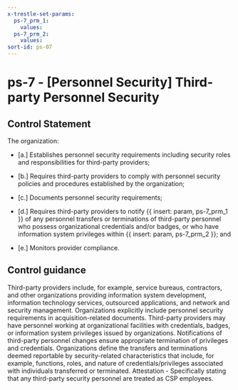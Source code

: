 ```yaml
---
x-trestle-set-params:
  ps-7_prm_1:
    values:
  ps-7_prm_2:
    values:
sort-id: ps-07
---
```


# ps-7 - \[Personnel Security\] Third-party Personnel Security

## Control Statement

The organization:

- \[a.\] Establishes personnel security requirements including security roles and responsibilities for third-party providers;

- \[b.\] Requires third-party providers to comply with personnel security policies and procedures established by the organization;

- \[c.\] Documents personnel security requirements;

- \[d.\] Requires third-party providers to notify {{ insert: param, ps-7_prm_1 }} of any personnel transfers or terminations of third-party personnel who possess organizational credentials and/or badges, or who have information system privileges within {{ insert: param, ps-7_prm_2 }}; and

- \[e.\] Monitors provider compliance.

## Control guidance

Third-party providers include, for example, service bureaus, contractors, and other organizations providing information system development, information technology services, outsourced applications, and network and security management. Organizations explicitly include personnel security requirements in acquisition-related documents. Third-party providers may have personnel working at organizational facilities with credentials, badges, or information system privileges issued by organizations. Notifications of third-party personnel changes ensure appropriate termination of privileges and credentials. Organizations define the transfers and terminations deemed reportable by security-related characteristics that include, for example, functions, roles, and nature of credentials/privileges associated with individuals transferred or terminated.
Attestation - Specifically stating that any third-party security personnel are treated as CSP employees.
